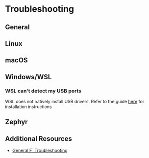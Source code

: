 # Troubleshooting

## General

## Linux

## macOS

## Windows/WSL
### WSL can't detect my USB ports
WSL does not natively install USB drivers. Refer to the guide [here][wsl-notes] for installation instructions

## Zephyr

## Additional Resources
- [General F` Troubleshooting](https://fprime.jpl.nasa.gov/latest/docs/getting-started/installing-fprime/#troubleshooting)


<!-- Links -->
[wsl-notes]: ./wsl-notes.md